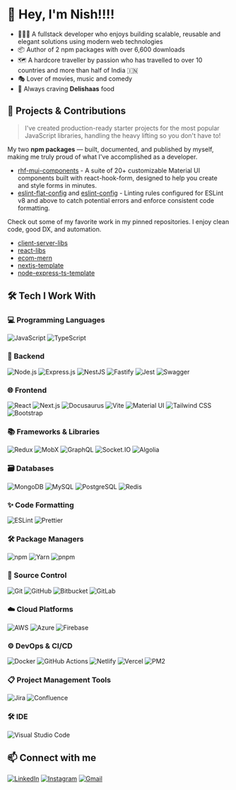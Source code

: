 # 👋 Hey, I'm Nish!!!!

- 👨🏻‍💻  A fullstack developer who enjoys building scalable, reusable and elegant solutions using modern web technologies
- 📦 Author of 2 npm packages with over 6,600 downloads
- 🗺️ A hardcore traveller by passion who has travelled to over 10 countries and more than half of India 🇮🇳
- 🎭 Lover of movies, music and comedy
- 🍕 Always craving **Delishaas** food

## 🔧 Projects & Contributions

> I've created production-ready starter projects for the most popular JavaScript libraries, handling the heavy lifting so you don't have to!

My two **npm packages** — built, documented, and published by myself, making me truly proud of what I've accomplished as a developer.
- [rhf-mui-components](https://www.npmjs.com/package/@nish1896/rhf-mui-components) - A suite of 20+ customizable Material UI components built with react-hook-form, designed to help you create and style forms in minutes.
- [eslint-flat-config](https://www.npmjs.com/package/@nish1896/eslint-flat-config) and [eslint-config](https://www.npmjs.com/package/@nish1896/eslint-config) - Linting rules configured for ESLint v8 and above to catch potential errors and enforce consistent code formatting.

Check out some of my favorite work in my pinned repositories. I enjoy clean code, good DX, and automation.
- [client-server-libs](https://github.com/nishkohli96/client-server-libs)
- [react-libs](https://github.com/nishkohli96/react-libs)
- [ecom-mern](https://github.com/nishkohli96/ecom-mern)
- [nextjs-template](https://github.com/nishkohli96/nextjs-template)
- [node-express-ts-template](https://github.com/nishkohli96/node-express-ts-template)


## 🛠 Tech I Work With

### 💻 Programming Languages  
![JavaScript](https://img.shields.io/badge/JavaScript-F7DF1E?style=for-the-badge&logo=javascript&logoColor=black)  ![TypeScript](https://img.shields.io/badge/TypeScript-3178C6?style=for-the-badge&logo=typescript&logoColor=white)

### 🔧 Backend  
![Node.js](https://img.shields.io/badge/Node.js-339933?style=for-the-badge&logo=node.js&logoColor=white)  ![Express.js](https://img.shields.io/badge/Express.js-000000?style=for-the-badge&logo=express&logoColor=white)  ![NestJS](https://img.shields.io/badge/NestJS-E0234E?style=for-the-badge&logo=nestjs&logoColor=white)  ![Fastify](https://img.shields.io/badge/Fastify-000000?style=for-the-badge&logo=fastify&logoColor=white)  ![Jest](https://img.shields.io/badge/Jest-C21325?style=for-the-badge&logo=jest&logoColor=white)  ![Swagger](https://img.shields.io/badge/Swagger-85EA2D?style=for-the-badge&logo=swagger&logoColor=black)

### 🌐 Frontend  
![React](https://img.shields.io/badge/React-20232A?style=for-the-badge&logo=react&logoColor=61DAFB)  ![Next.js](https://img.shields.io/badge/Next.js-000000?style=for-the-badge&logo=next.js&logoColor=white)  ![Docusaurus](https://img.shields.io/badge/Docusaurus-263238?style=for-the-badge&logo=docusaurus&logoColor=white)  ![Vite](https://img.shields.io/badge/Vite-646CFF?style=for-the-badge&logo=vite&logoColor=white)  ![Material UI](https://img.shields.io/badge/Material--UI-007FFF?style=for-the-badge&logo=mui&logoColor=white)  ![Tailwind CSS](https://img.shields.io/badge/Tailwind_CSS-38B2AC?style=for-the-badge&logo=tailwind-css&logoColor=white)  ![Bootstrap](https://img.shields.io/badge/Bootstrap-7952B3?style=for-the-badge&logo=bootstrap&logoColor=white) 


### 📚 Frameworks & Libraries  
![Redux](https://img.shields.io/badge/Redux-764ABC?style=for-the-badge&logo=redux&logoColor=white)  ![MobX](https://img.shields.io/badge/MobX-FF9955?style=for-the-badge&logo=mobx&logoColor=white)  ![GraphQL](https://img.shields.io/badge/GraphQL-E10098?style=for-the-badge&logo=graphql&logoColor=white)  ![Socket.IO](https://img.shields.io/badge/Socket.IO-010101?style=for-the-badge&logo=socket.io&logoColor=white)  ![Algolia](https://img.shields.io/badge/Algolia-5468FF?style=for-the-badge&logo=algolia&logoColor=white)  

###  🗃️ Databases
![MongoDB](https://img.shields.io/badge/MongoDB-47A248?style=for-the-badge&logo=mongodb&logoColor=white) ![MySQL](https://img.shields.io/badge/MySQL-4479A1?style=for-the-badge&logo=mysql&logoColor=white) ![PostgreSQL](https://img.shields.io/badge/PostgreSQL-4169E1?style=for-the-badge&logo=postgresql&logoColor=white) ![Redis](https://img.shields.io/badge/Redis-DC382D?style=for-the-badge&logo=redis&logoColor=white)


### ✨ Code Formatting
![ESLint](https://img.shields.io/badge/ESLint-4B32C3?style=for-the-badge&logo=eslint&logoColor=white)  ![Prettier](https://img.shields.io/badge/Prettier-F7B93E?style=for-the-badge&logo=prettier&logoColor=black)


### 🛠️ Package Managers  
![npm](https://img.shields.io/badge/npm-CB3837?style=for-the-badge&logo=npm&logoColor=white)  ![Yarn](https://img.shields.io/badge/Yarn-2C8EBB?style=for-the-badge&logo=yarn&logoColor=white)  ![pnpm](https://img.shields.io/badge/pnpm-591A5D?style=for-the-badge&logo=pnpm&logoColor=white)  


### 🔖 Source Control
![Git](https://img.shields.io/badge/Git-F05032?style=for-the-badge&logo=git&logoColor=white)  ![GitHub](https://img.shields.io/badge/GitHub-181717?style=for-the-badge&logo=github&logoColor=white)  ![Bitbucket](https://img.shields.io/badge/Bitbucket-0052CC?style=for-the-badge&logo=bitbucket&logoColor=white)  ![GitLab](https://img.shields.io/badge/GitLab-FC6D26?style=for-the-badge&logo=gitlab&logoColor=white)


### ☁️ Cloud Platforms  
![AWS](https://img.shields.io/badge/AWS-232F3E?style=for-the-badge&logo=amazonaws&logoColor=white)  ![Azure](https://img.shields.io/badge/Azure-0078D4?style=for-the-badge&logo=microsoftazure&logoColor=white)  ![Firebase](https://img.shields.io/badge/Firebase-FFCA28?style=for-the-badge&logo=firebase&logoColor=black)
  

### ⚙️ DevOps & CI/CD  
![Docker](https://img.shields.io/badge/Docker-2496ED?style=for-the-badge&logo=docker&logoColor=white)  ![GitHub Actions](https://img.shields.io/badge/GitHub_Actions-2088FF?style=for-the-badge&logo=githubactions&logoColor=white)  ![Netlify](https://img.shields.io/badge/Netlify-00C7B7?style=for-the-badge&logo=netlify&logoColor=white)  ![Vercel](https://img.shields.io/badge/Vercel-000000?style=for-the-badge&logo=vercel&logoColor=white)  ![PM2](https://img.shields.io/badge/PM2-2B037A?style=for-the-badge&logo=pm2&logoColor=white)


### 📋 Project Management Tools 
![Jira](https://img.shields.io/badge/Jira-0052CC?style=for-the-badge&logo=jira&logoColor=white)  ![Confluence](https://img.shields.io/badge/Confluence-172B4D?style=for-the-badge&logo=confluence&logoColor=white)


### 🛠️ IDE
![Visual Studio Code](https://img.shields.io/badge/VS_Code-007ACC?style=for-the-badge&logo=visual-studio-code&logoColor=white)


## 📫 Connect with me

[![LinkedIn](https://img.shields.io/badge/LinkedIn-0077B5?style=for-the-badge&logo=linkedin&logoColor=white)](https://www.linkedin.com/in/nishkohli96/)  [![Instagram](https://img.shields.io/badge/Instagram-E4405F?style=for-the-badge&logo=instagram&logoColor=white)](https://www.instagram.com/nocturnal_nish/)  [![Gmail](https://img.shields.io/badge/Gmail-EA4335?style=for-the-badge&logo=gmail&logoColor=white)](mailto:nishantkohli96@gmail.com)
